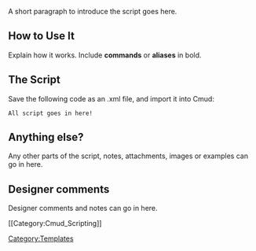 A short paragraph to introduce the script goes here.

## How to Use It

Explain how it works. Include **commands** or **aliases** in bold.

## The Script

Save the following code as an .xml file, and import it into Cmud:  

    All script goes in here!

## Anything else?

Any other parts of the script, notes, attachments, images or examples
can go in here.

## Designer comments

Designer comments and notes can go in here.

\[\[Category:Cmud_Scripting\]\]

[Category:Templates](Category:Templates "wikilink")
